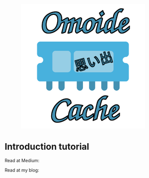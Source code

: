 <p align="center">
  <a href="https://github.com/JPLeoRX/omoide-cache"><img src="https://raw.githubusercontent.com/JPLeoRX/omoide-cache/master/logo_400x400.png" alt="Omoide Cache"></a>
</p>

# Introduction tutorial

Read at Medium: 

Read at my blog: 